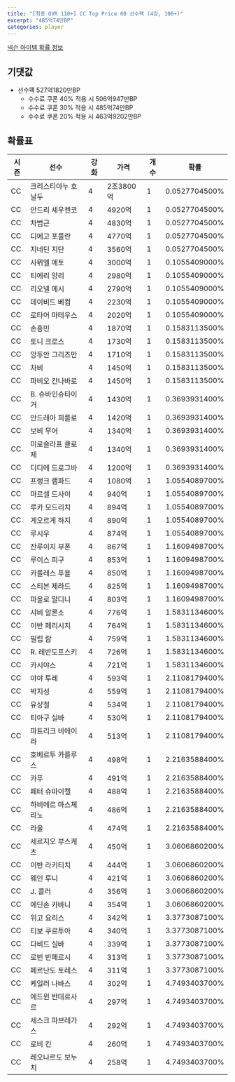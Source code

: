 ```yaml
---
title: "[최종 OVR 110+] CC Top Price 60 선수팩 (4강, 106+)"
excerpt: "485억74만BP"
categories: player
---
```

[넥슨 아이템 확률 정보](http://iteminfo.nexon.com/probability/fo4?sn=7341)

## 기댓값
  - 선수팩 527억1820만BP
    - 수수료 쿠폰 40% 적용 시 506억947만BP
    - 수수료 쿠폰 30% 적용 시 485억74만BP
    - 수수료 쿠폰 20% 적용 시 463억9202만BP


## 확률표

|시즌|선수|강화|가격|개수|확률|
|---|---|---|---|---|---|
|CC|크리스티아누 호날두|4|2조3800억|1|0.0527704500%|
|CC|안드리 셰우첸코|4|4920억|1|0.0527704500%|
|CC|차범근|4|4830억|1|0.0527704500%|
|CC|디에고 포를란|4|4770억|1|0.0527704500%|
|CC|지네딘 지단|4|3560억|1|0.0527704500%|
|CC|사뮈엘 에토|4|3000억|1|0.1055409000%|
|CC|티에리 앙리|4|2980억|1|0.1055409000%|
|CC|리오넬 메시|4|2790억|1|0.1055409000%|
|CC|데이비드 베컴|4|2230억|1|0.1055409000%|
|CC|로타어 마테우스|4|2020억|1|0.1055409000%|
|CC|손흥민|4|1870억|1|0.1583113500%|
|CC|토니 크로스|4|1730억|1|0.1583113500%|
|CC|앙투안 그리즈만|4|1710억|1|0.1583113500%|
|CC|차비|4|1450억|1|0.1583113500%|
|CC|파비오 칸나바로|4|1450억|1|0.1583113500%|
|CC|B. 슈바인슈타이거|4|1430억|1|0.3693931400%|
|CC|안드레아 피를로|4|1420억|1|0.3693931400%|
|CC|보비 무어|4|1340억|1|0.3693931400%|
|CC|미로슬라프 클로제|4|1340억|1|0.3693931400%|
|CC|디디에 드로그바|4|1200억|1|0.3693931400%|
|CC|프랭크 램파드|4|1080억|1|1.0554089700%|
|CC|마르셀 드사이|4|940억|1|1.0554089700%|
|CC|루카 모드리치|4|894억|1|1.0554089700%|
|CC|게오르게 하지|4|890억|1|1.0554089700%|
|CC|루시우|4|874억|1|1.0554089700%|
|CC|잔루이지 부폰|4|867억|1|1.1609498700%|
|CC|루이스 피구|4|853억|1|1.1609498700%|
|CC|카를레스 푸욜|4|850억|1|1.1609498700%|
|CC|스티븐 제라드|4|825억|1|1.1609498700%|
|CC|파올로 말디니|4|803억|1|1.1609498700%|
|CC|샤비 알론소|4|776억|1|1.5831134600%|
|CC|이반 페리시치|4|764억|1|1.5831134600%|
|CC|필립 람|4|759억|1|1.5831134600%|
|CC|R. 레반도프스키|4|726억|1|1.5831134600%|
|CC|카시야스|4|721억|1|1.5831134600%|
|CC|야야 투레|4|593억|1|2.1108179400%|
|CC|박지성|4|559억|1|2.1108179400%|
|CC|유상철|4|534억|1|2.1108179400%|
|CC|티아구 실바|4|530억|1|2.1108179400%|
|CC|파트리크 비에이라|4|513억|1|2.1108179400%|
|CC|호베르투 카를루스|4|498억|1|2.2163588400%|
|CC|카푸|4|491억|1|2.2163588400%|
|CC|페터 슈마이켈|4|488억|1|2.2163588400%|
|CC|하비에르 마스체라노|4|486억|1|2.2163588400%|
|CC|라울|4|474억|1|2.2163588400%|
|CC|세르지오 부스케츠|4|450억|1|3.0606860200%|
|CC|이반 라키티치|4|444억|1|3.0606860200%|
|CC|웨인 루니|4|421억|1|3.0606860200%|
|CC|J. 콜러|4|356억|1|3.0606860200%|
|CC|에딘손 카바니|4|354억|1|3.0606860200%|
|CC|위고 요리스|4|342억|1|3.3773087100%|
|CC|티보 쿠르투아|4|340억|1|3.3773087100%|
|CC|다비드 실바|4|339억|1|3.3773087100%|
|CC|로빈 반페르시|4|313억|1|3.3773087100%|
|CC|페르난도 토레스|4|311억|1|3.3773087100%|
|CC|케일러 나바스|4|302억|1|4.7493403700%|
|CC|에드윈 반데르사르|4|297억|1|4.7493403700%|
|CC|세스크 파브레가스|4|292억|1|4.7493403700%|
|CC|로비 킨|4|260억|1|4.7493403700%|
|CC|레오나르도 보누치|4|258억|1|4.7493403700%|
